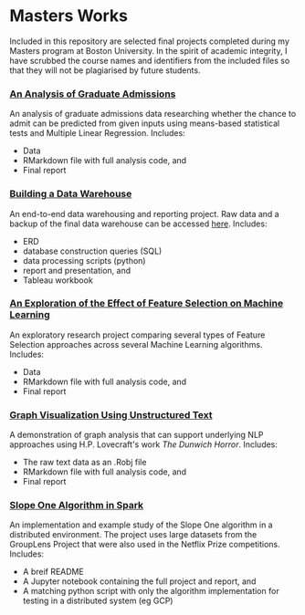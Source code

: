 # Masters Works
Included in this repository are selected final projects completed during my Masters program at Boston University. In the spirit of academic integrity, I have scrubbed the course names and identifiers from the included files so that they will not be plagiarised by future students.

### [An Analysis of Graduate Admissions](an-analysis-of-graduate-admissions)
An analysis of graduate admissions data researching whether the chance to admit can be predicted from given inputs using means-based statistical tests and Multiple Linear Regression. Includes:
   + Data
   + RMarkdown file with full analysis code, and
   + Final report

### [Building a Data Warehouse](building-a-data-warehouse)
An end-to-end data warehousing and reporting project. Raw data and a backup of the final data warehouse can be accessed [here](https://drive.google.com/file/d/1vp_capQ94tmP5B94iq3YEFOmHCphqxRh/view?usp=drive_link). Includes:
   + ERD
   + database construction queries (SQL)
   + data processing scripts (python)
   + report and presentation, and
   + Tableau workbook

### [An Exploration of the Effect of Feature Selection on Machine Learning](feature-selection)
An exploratory research project comparing several types of Feature Selection approaches across several Machine Learning algorithms. Includes:
   + Data
   + RMarkdown file with full analysis code, and
   + Final report

### [Graph Visualization Using Unstructured Text](graph-visualization-using-unstructured-text)
A demonstration of graph analysis that can support underlying NLP approaches using H.P. Lovecraft's work _The Dunwich Horror_. Includes:
   + The raw text data as an .Robj file
   + RMarkdown file with full analysis code, and
   + Final report

### [Slope One Algorithm in Spark](slope-one-algorithm-in-spark)
An implementation and example study of the Slope One algorithm in a distributed environment. The project uses large datasets from the GroupLens Project that were also used in the Netflix Prize competitions. Includes:
   + A breif README
   + A Jupyter notebook containing the full project and report, and
   + A matching python script with only the algorithm implementation for testing in a distributed system (eg GCP)